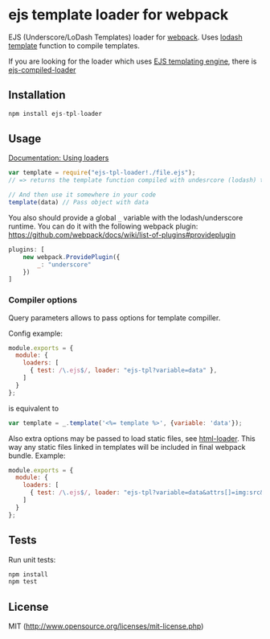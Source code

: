 # ejs template loader for webpack

EJS (Underscore/LoDash Templates) loader for [webpack](http://webpack.github.io/). Uses [lodash template](http://lodash.com/docs#template) function to compile templates.

If you are looking for the loader which uses [EJS templating engine](https://github.com/tj/ejs), there is [ejs-compiled-loader](https://github.com/bazilio91/ejs-compiled-loader)

## Installation

```javascript
npm install ejs-tpl-loader
```

## Usage

[Documentation: Using loaders](http://webpack.github.io/docs/using-loaders.html)

```javascript
var template = require("ejs-tpl-loader!./file.ejs");
// => returns the template function compiled with undesrcore (lodash) templating engine.

// And then use it somewhere in your code
template(data) // Pass object with data
```

You also should provide a global `_` variable with the lodash/underscore runtime. You can do it with the following webpack plugin: https://github.com/webpack/docs/wiki/list-of-plugins#provideplugin

```javascript
plugins: [
    new webpack.ProvidePlugin({
        _: "underscore"
    })
]
```

### Compiler options

Query parameters allows to pass options for template compiller.

Config example:

```javascript
module.exports = {
  module: {
    loaders: [
      { test: /\.ejs$/, loader: "ejs-tpl?variable=data" },
    ]
  }
};
```
is equivalent to

```javascript
var template = _.template('<%= template %>', {variable: 'data'}); 
```

Also extra options may be passed to load static files, see [html-loader](https://github.com/webpack/html-loader#examples). 
This way any static files linked in templates will be included in final webpack bundle. Example:

```javascript
module.exports = {
  module: {
    loaders: [
      { test: /\.ejs$/, loader: "ejs-tpl?variable=data&attrs[]=img:src&attrs[]=source:src" },
    ]
  }
};
```

## Tests

Run unit tests:

```javascript
npm install
npm test
```


## License

MIT (http://www.opensource.org/licenses/mit-license.php)



